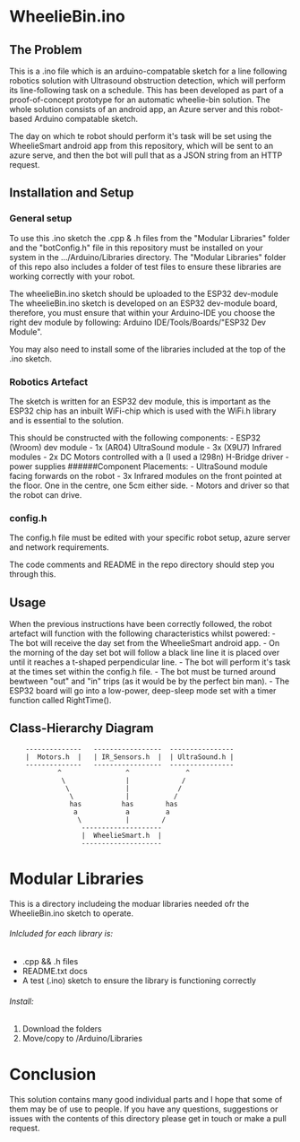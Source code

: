 # **WheelieBin.ino**

## **The Problem**

This is a .ino file which is an arduino-compatable sketch for a line following robotics solution with Ultrasound obstruction detection, which will perform its line-following task on a schedule.
This has been developed as part of a proof-of-concept prototype for an automatic wheelie-bin solution. The whole solution consists of an android app, an Azure server and this robot-based Arduino compatable sketch.

The day on which te robot should perform it's task will be set using the WheelieSmart android app from this repository, which will be sent to an azure serve, and then the bot will pull that as a JSON string from an HTTP request.

## **Installation and Setup**

### **General setup**
To use this .ino sketch the .cpp & .h files from the "Modular Libraries" folder and the "botConfig.h" file in this repository must be installed on your system in the .../Arduino/Libraries directory. 
The "Modular Libraries" folder of this repo also includes a folder of test files to ensure these libraries are working correctly with your robot.

The wheelieBin.ino sketch should be uploaded to the ESP32 dev-module 
The wheelieBin.ino sketch is developed on an ESP32 dev-module board, therefore, you must ensure that within your Arduino-IDE you choose the right dev module by following: Arduino IDE/Tools/Boards/"ESP32 Dev Module". 

You may also need to install some of the libraries included at the top of the .ino sketch.

### **Robotics Artefact**
The sketch is written for an ESP32 dev module, this is important as the ESP32 chip has an inbuilt WiFi-chip which is used with the WiFi.h library and is essential to the solution.

This should be constructed with the following components:
	- ESP32 (Wroom) dev module
	- 1x (AR04) UltraSound module 
	- 3x (X9U7) Infrared modules
	- 2x DC Motors controlled with a (I used a l298n) H-Bridge driver
	- power supplies
	######Component Placements:
		  - UltraSound module facing forwards on the robot
		  - 3x Infrared modules on the front pointed at the floor. One in the centre, one 5cm either side.
		  - Motors and driver so that the robot can drive.


### **config.h**
The config.h file must be edited with your specific robot setup, azure server and network requirements.

The code comments and README in the repo directory should step you through this.


## **Usage**
When the previous instructions have been correctly followed, the robot artefact will function with the following characteristics whilst powered:
	-  The bot will receive the day set from the WheelieSmart android app. 
	-  On the morning of the day set bot will follow a black line line it is placed over until it reaches a t-shaped perpendicular line.
	-  The bot will perform it's task at the times set within the config.h file.
	-  The bot must be turned around bewtween "out" and "in" trips (as it would be by the perfect bin man).
	-  The ESP32 board will go into a low-power, deep-sleep mode set with a timer function called RightTime().

## **Class-Hierarchy Diagram**

        --------------   -----------------  ----------------
        |  Motors.h  |   | IR_Sensors.h  |  | UltraSound.h |
        --------------   -----------------  ----------------
                ^                ^              ^
                 \               |             /
                  \              |            /
                   \             |           /
                   has          has        has
                    a            a         a
                     \           |        /
                      --------------------
                      |  WheelieSmart.h  |				
                      --------------------



# **Modular Libraries**

This is a directory includeing the moduar libraries needed ofr the WheelieBin.ino sketch to operate.

###### Inlcluded for each library is:
  - .cpp && .h files
  - README.txt docs
  - A test (.ino) sketch to ensure the library is functioning correctly 
  
###### Install:
1. Download the folders
2. Move/copy to <path to Arduino>/Arduino/Libraries



# **Conclusion** 
This solution contains many good individual parts and I hope that some of them may be of use to people.
If you have any questions, suggestions or issues with the contents of this directory please get in touch or make a pull request.
